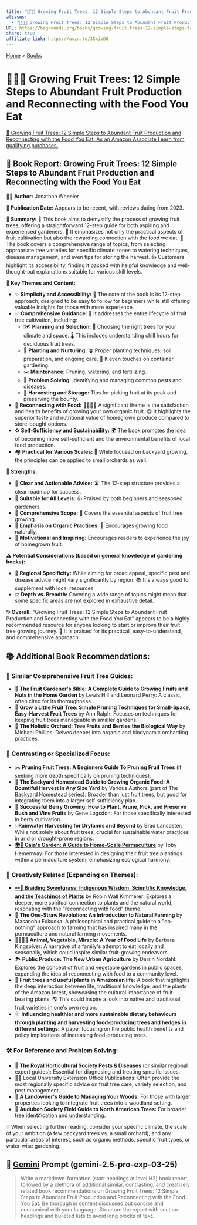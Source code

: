 ```yaml
---
title: "🌱🍎🌳 Growing Fruit Trees: 12 Simple Steps to Abundant Fruit Production and Reconnecting with the Food You Eat"
aliases:
  - "🌱🍎🌳 Growing Fruit Trees: 12 Simple Steps to Abundant Fruit Production and Reconnecting with the Food You Eat"
URL: https://bagrounds.org/books/growing-fruit-trees-12-simple-steps-to-abundant-fruit-production-and-reconnecting-with-the-food-you-eat
share: true
affiliate link: https://amzn.to/3SxiVD6
---
```

[Home](../index.md) > [Books](./index.md)  
# 🌱🍎🌳 Growing Fruit Trees: 12 Simple Steps to Abundant Fruit Production and Reconnecting with the Food You Eat  
[🛒 Growing Fruit Trees: 12 Simple Steps to Abundant Fruit Production and Reconnecting with the Food You Eat. As an Amazon Associate I earn from qualifying purchases.](https://amzn.to/3SxiVD6)  
  
## 🍎 Book Report: Growing Fruit Trees: 12 Simple Steps to Abundant Fruit Production and Reconnecting with the Food You Eat  
  
**🧑‍🌾 Author:** Jonathan Wheeler  
  
**📅 Publication Date:** Appears to be recent, with reviews dating from 2023.  
  
**🌳 Summary:** 📖 This book aims to demystify the process of growing fruit trees, offering a straightforward 12-step guide for both aspiring and experienced gardeners. 🌱 It emphasizes not only the practical aspects of fruit cultivation but also the rewarding connection with the food we eat. 🍎 The book covers a comprehensive range of topics, from selecting appropriate tree varieties for specific climate zones to watering techniques, disease management, and even tips for storing the harvest. 👍 Customers highlight its accessibility, finding it packed with helpful knowledge and well-thought-out explanations suitable for various skill levels.  
  
**🔑 Key Themes and Content:**  
  
* ✨ **Simplicity and Accessibility:** 📍 The core of the book is its 12-step approach, designed to be easy to follow for beginners while still offering valuable insights for those with more experience.  
* ✅ **Comprehensive Guidance:** 🌳 It addresses the entire lifecycle of fruit tree cultivation, including:  
    * 🗺️ **Planning and Selection:** 🍎 Choosing the right trees for your climate and space. 🌡️ This includes understanding chill hours for deciduous fruit trees.  
    * 🌱 **Planting and Nurturing:** 🪴 Proper planting techniques, soil preparation, and ongoing care. 🫙 It even touches on container gardening.  
    * ✂️ **Maintenance:** Pruning, watering, and fertilizing.  
    * 🐛 **Problem Solving:** Identifying and managing common pests and diseases.  
    * 🧺 **Harvesting and Storage:** Tips for picking fruit at its peak and preserving the bounty.  
* 🍎 **Reconnecting with Food:** 👨‍👩‍👧‍👦 A significant theme is the satisfaction and health benefits of growing your own organic fruit. 😋 It highlights the superior taste and nutritional value of homegrown produce compared to store-bought options.  
* ♻️ **Self-Sufficiency and Sustainability:** 🌍 The book promotes the idea of becoming more self-sufficient and the environmental benefits of local food production.  
* 🏘️ **Practical for Various Scales:** 🏡 While focused on backyard growing, the principles can be applied to small orchards as well.  
  
**💪 Strengths:**  
  
* 📝 **Clear and Actionable Advice:** 🛣️ The 12-step structure provides a clear roadmap for success.  
* 🌱 **Suitable for All Levels:** 👍 Praised by both beginners and seasoned gardeners.  
* 🌳 **Comprehensive Scope:** 🍎 Covers the essential aspects of fruit tree growing.  
* 🌿 **Emphasis on Organic Practices:** 🍎 Encourages growing food naturally.  
* 🌟 **Motivational and Inspiring:** Encourages readers to experience the joy of homegrown fruit.  
  
**⚠️ Potential Considerations (based on general knowledge of gardening books):**  
  
* 📍 **Regional Specificity:** While aiming for broad appeal, specific pest and disease advice might vary significantly by region. 📚 It's always good to supplement with local resources.  
* ⚖️ **Depth vs. Breadth:** Covering a wide range of topics might mean that some specific areas are not explored in exhaustive detail.  
  
**✨ Overall:** "Growing Fruit Trees: 12 Simple Steps to Abundant Fruit Production and Reconnecting with the Food You Eat" appears to be a highly recommended resource for anyone looking to start or improve their fruit tree growing journey. 💯 It is praised for its practical, easy-to-understand, and comprehensive approach.  
  
## 📚 Additional Book Recommendations:  
  
### 🌳 Similar Comprehensive Fruit Tree Guides:  
  
* 📖 **The Fruit Gardener's Bible: A Complete Guide to Growing Fruits and Nuts in the Home Garden** by Lewis Hill and Leonard Perry: A classic, often cited for its thoroughness.  
* 🌳 **Grow a Little Fruit Tree: Simple Pruning Techniques for Small-Space, Easy-Harvest Fruit Trees** by Ann Ralph: Focuses on techniques for keeping fruit trees manageable in smaller gardens.  
* 🌿 **The Holistic Orchard: Tree Fruits and Berries the Biological Way** by Michael Phillips: Delves deeper into organic and biodynamic orcharding practices.  
  
### 🔬 Contrasting or Specialized Focus:  
  
* ✂️ **Pruning Fruit Trees: A Beginners Guide To Pruning Fruit Trees** (if seeking more depth specifically on pruning techniques).  
* 🍎 **The Backyard Homestead Guide to Growing Organic Food: A Bountiful Harvest in Any Size Yard** by Various Authors (part of The Backyard Homestead series): Broader than just fruit trees, but good for integrating them into a larger self-sufficiency plan.  
* 🍇 **Successful Berry Growing: How to Plant, Prune, Pick, and Preserve Bush and Vine Fruits** by Gene Logsdon: For those specifically interested in berry cultivation.  
* 💧 **Rainwater Harvesting for Drylands and Beyond** by Brad Lancaster: While not solely about fruit trees, crucial for sustainable water practices in arid or drought-prone regions.  
* **[🌍🌿 Gaia's Garden: A Guide to Home-Scale Permaculture](./gaias-garden.md)** by Toby Hemenway: For those interested in designing their fruit tree plantings within a permaculture system, emphasizing ecological harmony.  
  
### 💫 Creatively Related (Expanding on Themes):  
  
* **[🪢🌾 Braiding Sweetgrass: Indigenous Wisdom, Scientific Knowledge, and the Teachings of Plants](./braiding-sweetgrass.md)** by Robin Wall Kimmerer: Explores a deeper, more spiritual connection to plants and the natural world, resonating with the "reconnecting with food" theme.  
* 🌾 **The One-Straw Revolution: An Introduction to Natural Farming** by Masanobu Fukuoka: A philosophical and practical guide to a "do-nothing" approach to farming that has inspired many in the permaculture and natural farming movements.  
* 👨‍👩‍👧‍👦 **Animal, Vegetable, Miracle: A Year of Food Life** by Barbara Kingsolver: A narrative of a family's attempt to eat locally and seasonally, which could inspire similar fruit-growing endeavors.  
* 🏞️ **Public Produce: The New Urban Agriculture** by Darrin Nordahl: Explores the concept of fruit and vegetable gardens in public spaces, expanding the idea of reconnecting with food to a community level.  
* 🌴 **Fruit trees and useful plants in Amazonian life:** A book that highlights the deep interaction between life, traditional knowledge, and the plants of the Amazon forest, showcasing the cultural importance of fruit-bearing plants. 🌎 This could inspire a look into native and traditional fruit varieties in one's own region.  
* 🩺 **Influencing healthier and more sustainable dietary behaviours through planting and harvesting food-producing trees and hedges in different settings:** A paper focusing on the public health benefits and policy implications of increasing food-producing trees.  
  
### 🛠️ For Reference and Problem Solving:  
  
* 🐛 **The Royal Horticultural Society Pests & Diseases** (or similar regional expert guides): Essential for diagnosing and treating specific issues.  
* 🧑‍🏫 Local University Extension Office Publications: Often provide the most regionally specific advice on fruit tree care, variety selection, and pest management.  
* 🌲 **A Landowner's Guide to Managing Your Woods:** For those with larger properties looking to integrate fruit trees into a woodland setting.  
* 🌳 **Audubon Society Field Guide to North American Trees:** For broader tree identification and understanding.  
  
💡 When selecting further reading, consider your specific climate, the scale of your ambition (a few backyard trees vs. a small orchard), and any particular areas of interest, such as organic methods, specific fruit types, or water-wise gardening.  
  
## 💬 [Gemini](../software/gemini.md) Prompt (gemini-2.5-pro-exp-03-25)  
> Write a markdown-formatted (start headings at level H2) book report, followed by a plethora of additional similar, contrasting, and creatively related book recommendations on Growing Fruit Trees: 12 Simple Steps to Abundant Fruit Production and Reconnecting with the Food You Eat. Be thorough in content discussed but concise and economical with your language. Structure the report with section headings and bulleted lists to avoid long blocks of text.